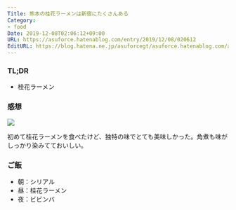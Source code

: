 ```yaml
---
Title: 熊本の桂花ラーメンは新宿にたくさんある
Category:
- food
Date: 2019-12-08T02:06:12+09:00
URL: https://asuforce.hatenablog.com/entry/2019/12/08/020612
EditURL: https://blog.hatena.ne.jp/asuforcegt/asuforce.hatenablog.com/atom/entry/26006613478245641
---
```


### TL;DR

- 桂花ラーメン

###  感想

<span itemtype="http://schema.org/Photograph" itemscope="itemscope"><img class="magnifiable" src="https://lh3.googleusercontent.com/-QI_JECiNVlI/XevXlcCoDTI/AAAAAAABC3Q/NdClCuFy8jIqXFHe-yXkecg9SlZuMvfvwCE0YBhgL/s1200/R0002690.jpg" itemprop="image"></span>

初めて桂花ラーメンを食べたけど、独特の味でとても美味しかった。角煮も味がしっかり染みてておいしい。

### ご飯

- 朝：シリアル
- 昼：桂花ラーメン
- 夜：ビビンバ
